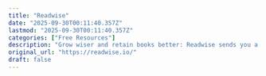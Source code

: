 ```yaml
---
title: "Readwise"
date: "2025-09-30T00:11:40.357Z"
lastmod: "2025-09-30T00:11:40.357Z"
categories: ["Free Resources"]
description: "Grow wiser and retain books better: Readwise sends you a daily email resurfacing your best highlights from Kindle, Instapaper, iBooks, and more."
original_url: "https://readwise.io/"
draft: false
---
```

